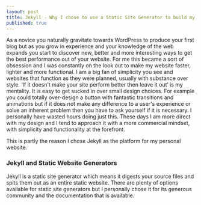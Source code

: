 ```yaml
---
layout: post
title: Jekyll - Why I chose to use a Static Site Generator to build my blog
published: true
---
```


As a novice you naturally gravitate towards WordPress to produce your first blog but as you grow in experience and your knowledge of the web expands you start to discover new, better and more interesting ways to get the best performance out of your website. For me this became a sort of obsession and I was constantly on the look out to make my website faster, lighter and more functional. I am a big fan of simplicity you see and websites that function as they were planned, usually with substance over style. ‘If it doesn’t make your site perform better then leave it out’ is my mentality. It is easy to get sucked in over small design choices. For example you could totally over-design a button with fantastic transitions and animations but if it does not make any difference to a user's experience or solve an inherent problem then you have to ask yourself if it is necessary. I personally have wasted hours doing just this. These days I am more direct with my design and I tend to approach it with a more commercial mindset, with simplicity and functionality at the forefront.

This is partly the reason I chose Jekyll as the platform for my personal website.

### Jekyll and Static Website Generators
Jekyll is a static site generator which means it digests your source files and spits them out as an entire static website. There are plenty of options available for static site generators but I personally chose it for its generous community and the documentation that is available.




